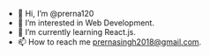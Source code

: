 - 👋 Hi, I’m @prerna120
- 👀 I’m interested in Web Development.
- 🌱 I’m currently learning React.js.
- 📫 How to reach me prernasingh2018@gmail.com.

<!---
prerna120/prerna120 is a ✨ special ✨ repository because its `README.md` (this file) appears on your GitHub profile.
You can click the Preview link to take a look at your changes.
--->

